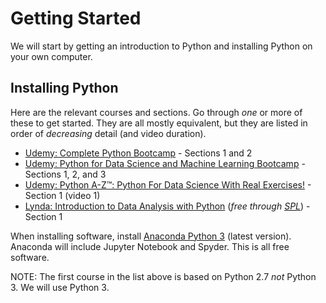 # Getting Started

We will start by getting an introduction to Python and installing Python on 
your own computer.

## Installing Python

Here are the relevant courses and sections. Go through *one* or more of these 
to get started. They are all mostly equivalent, but they are listed in order 
of *decreasing* detail (and video duration). 

* [Udemy: Complete Python Bootcamp](https://www.udemy.com/complete-python-bootcamp/) - 
  Sections 1 and 2
* [Udemy: Python for Data Science and Machine Learning Bootcamp](https://www.udemy.com/python-for-data-science-and-machine-learning-bootcamp/) - 
  Sections 1, 2, and 3
* [Udemy: Python A-Z™: Python For Data Science With Real Exercises!](https://www.udemy.com/python-coding) - 
  Section 1 (video 1)
* [Lynda: Introduction to Data Analysis with Python](https://www.lynda.com/Numpy-tutorials/Introduction-Data-Analysis-Python/) (*free through [SPL](http://lynda.com/portal/sip?org=spl.org)*) - 
  Section 1

When installing software, install [Anaconda Python 3](https://www.continuum.io/downloada) 
(latest version). Anaconda will include Jupyter Notebook and Spyder. This is 
all free software.

NOTE: The first course in the list above is based on Python 2.7 *not* Python 3. We will use Python 3.
